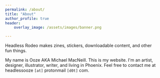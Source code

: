 ```yaml
---
permalink: /about/
title: "About"
author_profile: true
header:
    overlay_image: /assets/images/banner.png

---
```


Headless Rodeo makes zines, stickers, downloadable content, and other fun things.

My name is Ooze AKA Michael MacNeill. This is my website. I'm an artist, designer, illustrator, writer, and living in Phoenix. Feel free to contact me at headlessooze `[at]` protonmail `[d0t]` com. 

